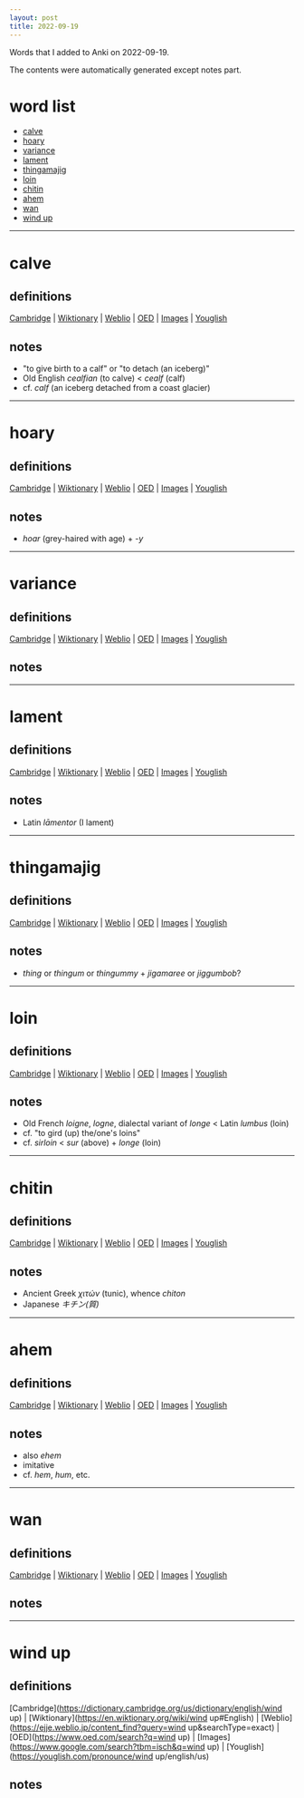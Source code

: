 ```yaml
---
layout: post
title: 2022-09-19
---
```


Words that I added to Anki on 2022-09-19.

The contents were automatically generated except notes part.
# word list
- [calve](#calve)
- [hoary](#hoary)
- [variance](#variance)
- [lament](#lament)
- [thingamajig](#thingamajig)
- [loin](#loin)
- [chitin](#chitin)
- [ahem](#ahem)
- [wan](#wan)
- [wind up](#wind-up)

---

# calve
## definitions
[Cambridge](https://dictionary.cambridge.org/us/dictionary/english/calve)
|
[Wiktionary](https://en.wiktionary.org/wiki/calve#English)
|
[Weblio](https://ejje.weblio.jp/content_find?query=calve&searchType=exact)
|
[OED](https://www.oed.com/search?q=calve)
|
[Images](https://www.google.com/search?tbm=isch&q=calve)
|
[Youglish](https://youglish.com/pronounce/calve/english/us)

## notes
- "to give birth to a calf" or "to detach (an iceberg)"
- Old English *cealfian* (to calve) &lt; *cealf* (calf)
- cf. *calf* (an iceberg detached from a coast glacier)

---

# hoary
## definitions
[Cambridge](https://dictionary.cambridge.org/us/dictionary/english/hoary)
|
[Wiktionary](https://en.wiktionary.org/wiki/hoary#English)
|
[Weblio](https://ejje.weblio.jp/content_find?query=hoary&searchType=exact)
|
[OED](https://www.oed.com/search?q=hoary)
|
[Images](https://www.google.com/search?tbm=isch&q=hoary)
|
[Youglish](https://youglish.com/pronounce/hoary/english/us)

## notes
- *hoar* (grey-haired with age) + *-y*

---

# variance
## definitions
[Cambridge](https://dictionary.cambridge.org/us/dictionary/english/variance)
|
[Wiktionary](https://en.wiktionary.org/wiki/variance#English)
|
[Weblio](https://ejje.weblio.jp/content_find?query=variance&searchType=exact)
|
[OED](https://www.oed.com/search?q=variance)
|
[Images](https://www.google.com/search?tbm=isch&q=variance)
|
[Youglish](https://youglish.com/pronounce/variance/english/us)

## notes

---

# lament
## definitions
[Cambridge](https://dictionary.cambridge.org/us/dictionary/english/lament)
|
[Wiktionary](https://en.wiktionary.org/wiki/lament#English)
|
[Weblio](https://ejje.weblio.jp/content_find?query=lament&searchType=exact)
|
[OED](https://www.oed.com/search?q=lament)
|
[Images](https://www.google.com/search?tbm=isch&q=lament)
|
[Youglish](https://youglish.com/pronounce/lament/english/us)

## notes
- Latin *lāmentor* (I lament)

---

# thingamajig
## definitions
[Cambridge](https://dictionary.cambridge.org/us/dictionary/english/thingamajig)
|
[Wiktionary](https://en.wiktionary.org/wiki/thingamajig#English)
|
[Weblio](https://ejje.weblio.jp/content_find?query=thingamajig&searchType=exact)
|
[OED](https://www.oed.com/search?q=thingamajig)
|
[Images](https://www.google.com/search?tbm=isch&q=thingamajig)
|
[Youglish](https://youglish.com/pronounce/thingamajig/english/us)

## notes
- *thing* or *thingum* or *thingummy* + *jigamaree* or *jiggumbob*?

---

# loin
## definitions
[Cambridge](https://dictionary.cambridge.org/us/dictionary/english/loin)
|
[Wiktionary](https://en.wiktionary.org/wiki/loin#English)
|
[Weblio](https://ejje.weblio.jp/content_find?query=loin&searchType=exact)
|
[OED](https://www.oed.com/search?q=loin)
|
[Images](https://www.google.com/search?tbm=isch&q=loin)
|
[Youglish](https://youglish.com/pronounce/loin/english/us)

## notes
- Old French *loigne*, *logne*, dialectal variant of *longe* &lt; Latin *lumbus* (loin)
- cf. "to gird (up) the/one's loins"
- cf. *sirloin* &lt; *sur* (above) + *longe* (loin)

---

# chitin
## definitions
[Cambridge](https://dictionary.cambridge.org/us/dictionary/english/chitin)
|
[Wiktionary](https://en.wiktionary.org/wiki/chitin#English)
|
[Weblio](https://ejje.weblio.jp/content_find?query=chitin&searchType=exact)
|
[OED](https://www.oed.com/search?q=chitin)
|
[Images](https://www.google.com/search?tbm=isch&q=chitin)
|
[Youglish](https://youglish.com/pronounce/chitin/english/us)

## notes
- Ancient Greek *χιτών* (tunic), whence *chiton*
- Japanese *キチン(質)*

---

# ahem
## definitions
[Cambridge](https://dictionary.cambridge.org/us/dictionary/english/ahem)
|
[Wiktionary](https://en.wiktionary.org/wiki/ahem#English)
|
[Weblio](https://ejje.weblio.jp/content_find?query=ahem&searchType=exact)
|
[OED](https://www.oed.com/search?q=ahem)
|
[Images](https://www.google.com/search?tbm=isch&q=ahem)
|
[Youglish](https://youglish.com/pronounce/ahem/english/us)

## notes
- also *ehem*
- imitative
- cf. *hem*, *hum*, etc.

---

# wan
## definitions
[Cambridge](https://dictionary.cambridge.org/us/dictionary/english/wan)
|
[Wiktionary](https://en.wiktionary.org/wiki/wan#English)
|
[Weblio](https://ejje.weblio.jp/content_find?query=wan&searchType=exact)
|
[OED](https://www.oed.com/search?q=wan)
|
[Images](https://www.google.com/search?tbm=isch&q=wan)
|
[Youglish](https://youglish.com/pronounce/wan/english/us)

## notes

---

# wind up
## definitions
[Cambridge](https://dictionary.cambridge.org/us/dictionary/english/wind up)
|
[Wiktionary](https://en.wiktionary.org/wiki/wind up#English)
|
[Weblio](https://ejje.weblio.jp/content_find?query=wind up&searchType=exact)
|
[OED](https://www.oed.com/search?q=wind up)
|
[Images](https://www.google.com/search?tbm=isch&q=wind up)
|
[Youglish](https://youglish.com/pronounce/wind up/english/us)

## notes

